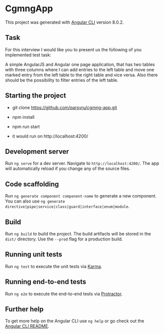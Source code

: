 # CgmngApp

This project was generated with [Angular CLI](https://github.com/angular/angular-cli) version 8.0.2.

## Task

For this interview I would like you to present us the following of you implemented test task:

A simple AngularJS and Angular one page application, that has two tables with three columns where I can add entries to the left table and move one marked entry from the left table to the right table and vice versa. Also there should be the possibility to filter entries of the left table.

## Starting the project

- git clone https://github.com/parsvru/cgmng-app.git

- npm install

- npm run start

- it would run on http://localhost:4200/


## Development server

Run `ng serve` for a dev server. Navigate to `http://localhost:4200/`. The app will automatically reload if you change any of the source files.

## Code scaffolding

Run `ng generate component component-name` to generate a new component. You can also use `ng generate directive|pipe|service|class|guard|interface|enum|module`.

## Build

Run `ng build` to build the project. The build artifacts will be stored in the `dist/` directory. Use the `--prod` flag for a production build.

## Running unit tests

Run `ng test` to execute the unit tests via [Karma](https://karma-runner.github.io).

## Running end-to-end tests

Run `ng e2e` to execute the end-to-end tests via [Protractor](http://www.protractortest.org/).

## Further help

To get more help on the Angular CLI use `ng help` or go check out the [Angular CLI README](https://github.com/angular/angular-cli/blob/master/README.md).
